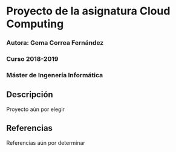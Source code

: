 # Proyecto de la asignatura Cloud Computing

### Autora: Gema Correa Fernández
### Curso 2018-2019
### Máster de Ingenería Informática

## Descripción

Proyecto aún por elegir

## Referencias

Referencias aún por determinar
